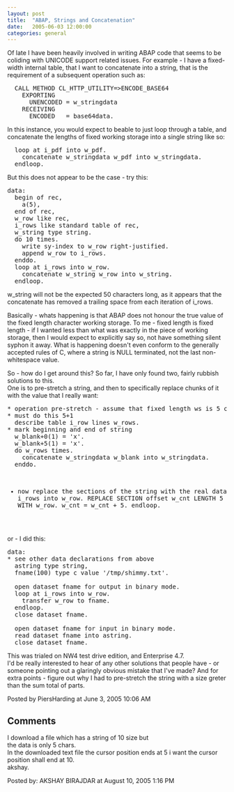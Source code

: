 ```yaml
---
layout: post
title:  "ABAP, Strings and Concatenation"
date:   2005-06-03 12:00:00
categories: general
---
```



Of late I have been heavily involved in writing ABAP code that seems to be coliding with UNICODE support related issues.  For example - I have a fixed-width internal table, that I want to concatenate into a string, that is the requirement of a subsequent operation such as:
<pre class='code'>
  CALL METHOD CL_HTTP_UTILITY=>ENCODE_BASE64
    EXPORTING
      UNENCODED = w_stringdata
    RECEIVING
      ENCODED   = base64data.
</pre>

<div id="a000031more"><div id="more">
In this instance, you would expect to beable to just loop through a table, and concatenate the lengths of fixed working storage into a single string like so:
<pre class='code'>
  loop at i_pdf into w_pdf.
    concatenate w_stringdata w_pdf into w_stringdata.
  endloop.
</pre>
But this does not appear to be the case - try this:
<pre class='code'>
data:
  begin of rec,
    a(5),
  end of rec,
  w_row like rec,
  i_rows like standard table of rec,
  w_string type string.
  do 10 times.
    write sy-index to w_row right-justified.
    append w_row to i_rows.
  enddo.
  loop at i_rows into w_row.
    concatenate w_string w_row into w_string.
  endloop.
</pre>
<p>
w_string will not be the expected 50 characters long, as it appears that the concatenate has removed a trailing space from each iteration of i_rows.
</p>
<p>
Basically - whats happening is that ABAP does not honour the true value of the fixed length character working storage.  To me - fixed length is fixed length - if I wanted less than what was exactly in the piece of working storage, then I would expect to explicitly say so, not have something silent syphon it away.  What is happening doesn't even conform to the generally accepted rules of C, where a string is NULL terminated, not the last non-whitespace value.
</p>
<p>
So - how do I get around this?  So far, I have only found two, fairly rubbish solutions to this.
<br/>
One is to pre-stretch a string, and then to specifically replace chunks of it with the value that I really want:
<pre class='code'>
* operation pre-stretch - assume that fixed length ws is 5 chars
* must do this 5+1
  describe table i_row lines w_rows.
* mark beginning and end of string
  w_blank+0(1) = 'x'.
  w_blank+5(1) = 'x'.
  do w_rows times.
    concatenate w_stringdata w_blank into w_stringdata.
  enddo.

* now replace the sections of the string with the real data
  loop at i_rows into w_row.
    REPLACE SECTION offset w_cnt LENGTH 5 OF w_stringdata WITH w_row.
    w_cnt = w_cnt + 5.
  endloop.
</pre>

or - I did this:
<pre class='code'>
data:
* see other data declarations from above
  astring type string,
  fname(100) type c value '/tmp/shimmy.txt'.

  open dataset fname for output in binary mode.
  loop at i_rows into w_row.
    transfer w_row to fname.
  endloop.
  close dataset fname.

  open dataset fname for input in binary mode.
  read dataset fname into astring.
  close dataset fname.
</pre>
</p>
<p>
This was trialed on NW4 test drive edition, and Enterprise 4.7. <br/>
I'd be really interested to hear of any other solutions that people have - or someone pointing out a glaringly obvious mistake that I've made?  And for extra points - figure out why I had to pre-stretch the string with a size greter than the sum total of parts.
</p>
</div></div>

<p class="posted">Posted by PiersHarding at June  3, 2005 10:06 AM</p>




<h2 id="comments">Comments</h2>

<div id="c11">
<p>I download a file which has a string of 10 size but<br />
the data is only 5 chars.<br />
In the downloaded text file  the cursor position ends at 5 i want the cursor position shall end at 10.<br />
akshay.</p>
</div>
<p class="posted">Posted by: AKSHAY BIRAJDAR  at August 10, 2005  1:16 PM</p>





<script type="text/javascript" language="javascript">
<!--
if (document.comments_form.email != undefined)
    document.comments_form.email.value = getCookie("mtcmtmail");
if (document.comments_form.author != undefined)
    document.comments_form.author.value = getCookie("mtcmtauth");
if (document.comments_form.url != undefined)
    document.comments_form.url.value = getCookie("mtcmthome");
if (getCookie("mtcmtauth") || getCookie("mtcmthome")) {
    document.comments_form.bakecookie[0].checked = true;
} else {
    document.comments_form.bakecookie[1].checked = true;
}
//-->
</script>




